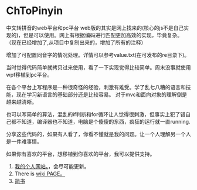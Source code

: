 # ChToPinyin
中文转拼音的web平台和pc平台
web版的其实是网上找来的(核心的js不是自己实现的)，但是可以使用。网上有根据编码进行匹配更加高效的实现，毕竟复杂。
（现在已经增加了,从项目中复制出来的，增加了所有的注释）

增加了可配置同音字的情况处理。详情可以参考value.txt(在可发布的re目录下)。


当时觉得代码简单就拷贝过来使用，看了一下实现觉得比较简单。周末没事就使用wpf移植到pc平台。


在各个平台上写程序是一种很奇怪的经验，刺激有难受。学了乱七八糟的语言和技能，现在学习新语言的基础部分还是比较容易。
对于mvc和面向对象的理解倒是越来越清晰。



也可以写简单的算法，混乱的if判断和for循环让人觉得很刺激，但事实上犯了错自己都不知道，编译器也不知道，电脑是个傻傻的东西，疯狂的运行就一直running.

分享这些代码的，如果有人看了，你看不懂就是我的问题。让一个人理解另一个人是一件难事情。




如果你有喜欢的平台，想移植到你喜欢的平台，我可以提供支持。


1. [我的个人网站。](http://yfor.sinaapp.com/)，会尽可能更新。
2. There is [wiki PAGE。](https://github.com/yfor/ChToPinyin/wiki) 
3. [简书](http://www.jianshu.com/notebooks/2810350/latest)

